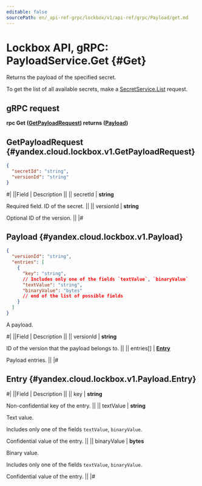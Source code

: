 ```yaml
---
editable: false
sourcePath: en/_api-ref-grpc/lockbox/v1/api-ref/grpc/Payload/get.md
---
```


# Lockbox API, gRPC: PayloadService.Get {#Get}

Returns the payload of the specified secret.

To get the list of all available secrets, make a [SecretService.List](/docs/lockbox/api-ref/grpc/Secret/list#List) request.

## gRPC request

**rpc Get ([GetPayloadRequest](#yandex.cloud.lockbox.v1.GetPayloadRequest)) returns ([Payload](#yandex.cloud.lockbox.v1.Payload))**

## GetPayloadRequest {#yandex.cloud.lockbox.v1.GetPayloadRequest}

```json
{
  "secretId": "string",
  "versionId": "string"
}
```

#|
||Field | Description ||
|| secretId | **string**

Required field. ID of the secret. ||
|| versionId | **string**

Optional ID of the version. ||
|#

## Payload {#yandex.cloud.lockbox.v1.Payload}

```json
{
  "versionId": "string",
  "entries": [
    {
      "key": "string",
      // Includes only one of the fields `textValue`, `binaryValue`
      "textValue": "string",
      "binaryValue": "bytes"
      // end of the list of possible fields
    }
  ]
}
```

A payload.

#|
||Field | Description ||
|| versionId | **string**

ID of the version that the payload belongs to. ||
|| entries[] | **[Entry](#yandex.cloud.lockbox.v1.Payload.Entry)**

Payload entries. ||
|#

## Entry {#yandex.cloud.lockbox.v1.Payload.Entry}

#|
||Field | Description ||
|| key | **string**

Non-confidential key of the entry. ||
|| textValue | **string**

Text value.

Includes only one of the fields `textValue`, `binaryValue`.

Confidential value of the entry. ||
|| binaryValue | **bytes**

Binary value.

Includes only one of the fields `textValue`, `binaryValue`.

Confidential value of the entry. ||
|#